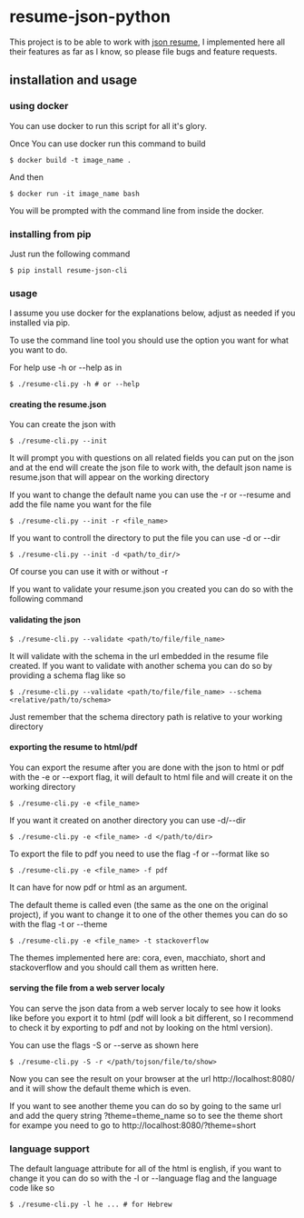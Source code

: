 # resume-json-python
This project is to be able to work with [json resume](https://jsonresume.org/),
I implemented here all their features as far as I know, so please file bugs and
feature requests.

## installation and usage

### using docker
You can use docker to run this script for all it's glory.

Once You can use docker run this command to build

    $ docker build -t image_name .
And then

    $ docker run -it image_name bash
You will be prompted with the command line from inside the docker.

### installing from pip
Just run the following command

    $ pip install resume-json-cli
### usage
I assume you use docker for the explanations below, adjust as needed if you
installed via pip.

To use the command line tool you should use the option you want for
what you want to do.

For help use -h or --help as in

    $ ./resume-cli.py -h # or --help

#### creating the resume.json
You can create the json with

    $ ./resume-cli.py --init
It will prompt you with questions on all related fields you can put on the json
and at the end will create the json file to work with, the default json name is
resume.json that will appear on the working directory

If you want to change the default name you can use the -r or --resume and add the
file name you want for the file

    $ ./resume-cli.py --init -r <file_name>

If you want to controll the directory to put the file you can use -d or --dir

    $ ./resume-cli.py --init -d <path/to_dir/>
Of course you can use it with or without -r

If you want to validate your resume.json you created you can do so with the
following command

#### validating the json
    $ ./resume-cli.py --validate <path/to/file/file_name>
It will validate with the schema in the url embedded in the resume file created.
If you want to validate with another schema you can do so by providing a schema flag
like so

    $ ./resume-cli.py --validate <path/to/file/file_name> --schema <relative/path/to/schema>
Just remember that the schema directory path is relative to your working directory

#### exporting the resume to html/pdf
You can export the resume after you are done with the json to html or pdf with the
-e or --export flag, it will default to html file and will create it on the working
directory

    $ ./resume-cli.py -e <file_name>
If you want it created on another directory you can use -d/--dir

    $ ./resume-cli.py -e <file_name> -d </path/to/dir>
To export the file to pdf you need to use the flag -f or --format like so

    $ ./resume-cli.py -e <file_name> -f pdf
It can have for now pdf or html as an argument.

The default theme is called even (the same as the one on the original project), if
you want to change it to one of the other themes you can do so with the flag -t or
--theme

    $ ./resume-cli.py -e <file_name> -t stackoverflow
The themes implemented here are: cora, even, macchiato, short and stackoverflow and
you should call them as written here.

#### serving the file from a web server localy
You can serve the json data from a web server localy to see how it looks like before
you export it to html (pdf will look a bit different, so I recommend to check it by
exporting to pdf and not by looking on the html version).

You can use the flags -S or --serve as shown here

    $ ./resume-cli.py -S -r </path/tojson/file/to/show>
Now you can see the result on your browser at the url http://localhost:8080/ and it
will show the default theme which is even.

If you want to see another theme you can do so by going to the same url and add the
query string ?theme=theme_name so to see the theme short for exampe you need to go to
http://localhost:8080/?theme=short

### language support
The default language attribute for all of the html is english, if you want to change
it you can do so with the -l or --language flag and the language code like so

    $ ./resume-cli.py -l he ... # for Hebrew